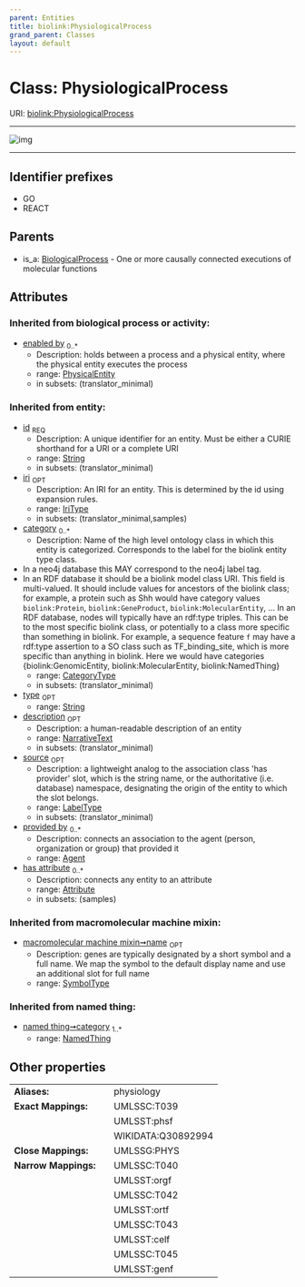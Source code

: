 ```yaml
---
parent: Entities
title: biolink:PhysiologicalProcess
grand_parent: Classes
layout: default
---
```


# Class: PhysiologicalProcess




URI: [biolink:PhysiologicalProcess](https://w3id.org/biolink/vocab/PhysiologicalProcess)


---

![img](http://yuml.me/diagram/nofunky;dir:TB/class/[BiologicalProcess]%5E-[PhysiologicalProcess%7Cid(i):string;iri(i):iri_type%20%3F;type(i):string%20%3F;name(i):label_type%20%3F;description(i):narrative_text%20%3F;source(i):label_type%20%3F],[PhysicalEntity],[NamedThing],[BiologicalProcess],[Attribute],[Agent])

---


## Identifier prefixes

 * GO
 * REACT

## Parents

 *  is_a: [BiologicalProcess](BiologicalProcess.md) - One or more causally connected executions of molecular functions

## Attributes


### Inherited from biological process or activity:

 * [enabled by](enabled_by.md)  <sub>0..*</sub>
    * Description: holds between a process and a physical entity, where the physical entity executes the process
    * range: [PhysicalEntity](PhysicalEntity.md)
    * in subsets: (translator_minimal)

### Inherited from entity:

 * [id](id.md)  <sub>REQ</sub>
    * Description: A unique identifier for an entity. Must be either a CURIE shorthand for a URI or a complete URI
    * range: [String](types/String.md)
    * in subsets: (translator_minimal)
 * [iri](iri.md)  <sub>OPT</sub>
    * Description: An IRI for an entity. This is determined by the id using expansion rules.
    * range: [IriType](types/IriType.md)
    * in subsets: (translator_minimal,samples)
 * [category](category.md)  <sub>0..*</sub>
    * Description: Name of the high level ontology class in which this entity is categorized. Corresponds to the label for the biolink entity type class.
 * In a neo4j database this MAY correspond to the neo4j label tag.
 * In an RDF database it should be a biolink model class URI.
This field is multi-valued. It should include values for ancestors of the biolink class; for example, a protein such as Shh would have category values `biolink:Protein`, `biolink:GeneProduct`, `biolink:MolecularEntity`, ...
In an RDF database, nodes will typically have an rdf:type triples. This can be to the most specific biolink class, or potentially to a class more specific than something in biolink. For example, a sequence feature `f` may have a rdf:type assertion to a SO class such as TF_binding_site, which is more specific than anything in biolink. Here we would have categories {biolink:GenomicEntity, biolink:MolecularEntity, biolink:NamedThing}
    * range: [CategoryType](types/CategoryType.md)
    * in subsets: (translator_minimal)
 * [type](type.md)  <sub>OPT</sub>
    * range: [String](types/String.md)
 * [description](description.md)  <sub>OPT</sub>
    * Description: a human-readable description of an entity
    * range: [NarrativeText](types/NarrativeText.md)
    * in subsets: (translator_minimal)
 * [source](source.md)  <sub>OPT</sub>
    * Description: a lightweight analog to the association class 'has provider' slot, which is the string name, or the authoritative (i.e. database) namespace, designating the origin of the entity to which the slot belongs.
    * range: [LabelType](types/LabelType.md)
    * in subsets: (translator_minimal)
 * [provided by](provided_by.md)  <sub>0..*</sub>
    * Description: connects an association to the agent (person, organization or group) that provided it
    * range: [Agent](Agent.md)
 * [has attribute](has_attribute.md)  <sub>0..*</sub>
    * Description: connects any entity to an attribute
    * range: [Attribute](Attribute.md)
    * in subsets: (samples)

### Inherited from macromolecular machine mixin:

 * [macromolecular machine mixin➞name](macromolecular_machine_mixin_name.md)  <sub>OPT</sub>
    * Description: genes are typically designated by a short symbol and a full name. We map the symbol to the default display name and use an additional slot for full name
    * range: [SymbolType](types/SymbolType.md)

### Inherited from named thing:

 * [named thing➞category](named_thing_category.md)  <sub>1..*</sub>
    * range: [NamedThing](NamedThing.md)

## Other properties

|  |  |  |
| --- | --- | --- |
| **Aliases:** | | physiology |
| **Exact Mappings:** | | UMLSSC:T039 |
|  | | UMLSST:phsf |
|  | | WIKIDATA:Q30892994 |
| **Close Mappings:** | | UMLSSG:PHYS |
| **Narrow Mappings:** | | UMLSSC:T040 |
|  | | UMLSST:orgf |
|  | | UMLSSC:T042 |
|  | | UMLSST:ortf |
|  | | UMLSSC:T043 |
|  | | UMLSST:celf |
|  | | UMLSSC:T045 |
|  | | UMLSST:genf |

